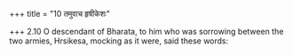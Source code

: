 +++
title = "10 तमुवाच हृषीकेशः"

+++
2.10 O descendant of Bharata, to him who was sorrowing between the two
armies, Hrsikesa, mocking as it were, said these words:
